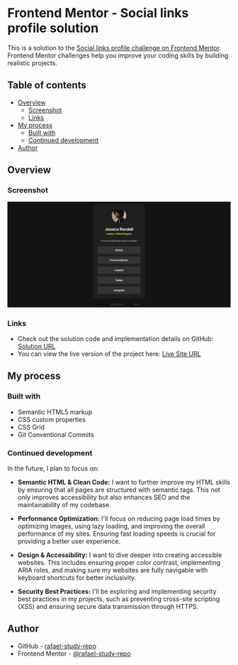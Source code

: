 # Frontend Mentor - Social links profile solution

This is a solution to the [Social links profile challenge on Frontend Mentor](https://www.frontendmentor.io/challenges/social-links-profile-UG32l9m6dQ). Frontend Mentor challenges help you improve your coding skills by building realistic projects.

## Table of contents

- [Overview](#overview)
  - [Screenshot](#screenshot)
  - [Links](#links)
- [My process](#my-process)
  - [Built with](#built-with)
  - [Continued development](#continued-development)
- [Author](#author)

## Overview

### Screenshot

![](./social-links-profile-solution.png)

### Links

- Check out the solution code and implementation details on GitHub: [Solution URL](https://github.com/rafael-study-repo/social-links-profile)
- You can view the live version of the project here: [Live Site URL](https://rafael-study-repo.github.io/social-links-profile/)

## My process

### Built with

- Semantic HTML5 markup
- CSS custom properties
- CSS Grid
- Git Conventional Commits

### Continued development

In the future, I plan to focus on:

- **Semantic HTML & Clean Code:** I want to further improve my HTML skills by ensuring that all pages are structured with semantic tags. This not only improves accessibility but also enhances SEO and the maintainability of my codebase.

- **Performance Optimization:** I'll focus on reducing page load times by optimizing images, using lazy loading, and improving the overall performance of my sites. Ensuring fast loading speeds is crucial for providing a better user experience.

- **Design & Accessibility:** I want to dive deeper into creating accessible websites. This includes ensuring proper color contrast, implementing ARIA roles, and making sure my websites are fully navigable with keyboard shortcuts for better inclusivity.

- **Security Best Practices:** I'll be exploring and implementing security best practices in my projects, such as preventing cross-site scripting (XSS) and ensuring secure data transmission through HTTPS.

## Author

- GitHub - [rafael-study-repo](https://github.com/rafael-study-repo)
- Frontend Mentor - [@rafael-study-repo](https://www.frontendmentor.io/profile/rafael-study-repo)
